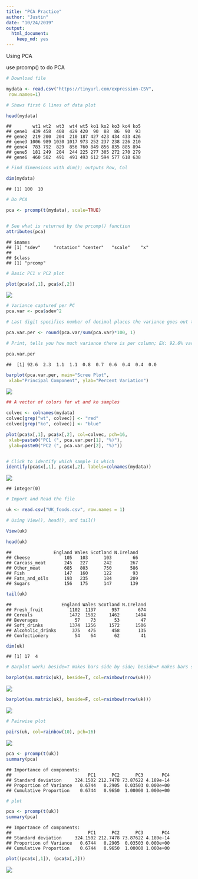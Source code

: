 ```yaml
---
title: "PCA Practice"
author: "Justin"
date: "10/24/2019"
output:
  html_document:
    keep_md: yes
---
```




Using PCA

use prcomp() to do PCA


```r
# Download file

mydata <- read.csv("https://tinyurl.com/expression-CSV",
 row.names=1)

# Shows first 6 lines of data plot

head(mydata)
```

```
##        wt1 wt2  wt3  wt4 wt5 ko1 ko2 ko3 ko4 ko5
## gene1  439 458  408  429 420  90  88  86  90  93
## gene2  219 200  204  210 187 427 423 434 433 426
## gene3 1006 989 1030 1017 973 252 237 238 226 210
## gene4  783 792  829  856 760 849 856 835 885 894
## gene5  181 249  204  244 225 277 305 272 270 279
## gene6  460 502  491  491 493 612 594 577 618 638
```

```r
# Find dimensions with dim(); outputs Row, Col

dim(mydata)
```

```
## [1] 100  10
```

```r
# Do PCA

pca <- prcomp(t(mydata), scale=TRUE) 


# See what is returned by the prcomp() function
attributes(pca) 
```

```
## $names
## [1] "sdev"     "rotation" "center"   "scale"    "x"       
## 
## $class
## [1] "prcomp"
```

```r
# Basic PC1 v PC2 plot

plot(pca$x[,1], pca$x[,2])
```

![](Class08_PCA_files/figure-html/unnamed-chunk-1-1.png)<!-- -->

```r
# Variance captured per PC
pca.var <- pca$sdev^2 

# Last digit specifies number of decimal places the variance goes out to

pca.var.per <- round(pca.var/sum(pca.var)*100, 1) 

# Print, tells you how much variance there is per column; EX: 92.6% variance in column 1, etc

pca.var.per
```

```
##  [1] 92.6  2.3  1.1  1.1  0.8  0.7  0.6  0.4  0.4  0.0
```

```r
barplot(pca.var.per, main="Scree Plot",
 xlab="Principal Component", ylab="Percent Variation")
```

![](Class08_PCA_files/figure-html/unnamed-chunk-1-2.png)<!-- -->

```r
## A vector of colors for wt and ko samples

colvec <- colnames(mydata)
colvec[grep("wt", colvec)] <- "red"
colvec[grep("ko", colvec)] <- "blue"

plot(pca$x[,1], pca$x[,2], col=colvec, pch=16,
 xlab=paste0("PC1 (", pca.var.per[1], "%)"),
 ylab=paste0("PC2 (", pca.var.per[2], "%)")) 


# Click to identify which sample is which
identify(pca$x[,1], pca$x[,2], labels=colnames(mydata)) 
```

![](Class08_PCA_files/figure-html/unnamed-chunk-1-3.png)<!-- -->

```
## integer(0)
```



```r
# Import and Read the file

uk <- read.csv("UK_foods.csv", row.names = 1)
```



```r
# Using View(), head(), and tail()

View(uk)

head(uk)
```

```
##                England Wales Scotland N.Ireland
## Cheese             105   103      103        66
## Carcass_meat       245   227      242       267
## Other_meat         685   803      750       586
## Fish               147   160      122        93
## Fats_and_oils      193   235      184       209
## Sugars             156   175      147       139
```

```r
tail(uk)
```

```
##                   England Wales Scotland N.Ireland
## Fresh_fruit          1102  1137      957       674
## Cereals              1472  1582     1462      1494
## Beverages              57    73       53        47
## Soft_drinks          1374  1256     1572      1506
## Alcoholic_drinks      375   475      458       135
## Confectionery          54    64       62        41
```

```r
dim(uk)
```

```
## [1] 17  4
```

```r
# Barplot work; beside=T makes bars side by side; beside=F makes bars stacked

barplot(as.matrix(uk), beside=T, col=rainbow(nrow(uk)))
```

![](Class08_PCA_files/figure-html/unnamed-chunk-3-1.png)<!-- -->

```r
barplot(as.matrix(uk), beside=F, col=rainbow(nrow(uk)))
```

![](Class08_PCA_files/figure-html/unnamed-chunk-3-2.png)<!-- -->

```r
# Pairwise plot

pairs(uk, col=rainbow(10), pch=16)
```

![](Class08_PCA_files/figure-html/unnamed-chunk-3-3.png)<!-- -->

```r
pca <- prcomp(t(uk))
summary(pca)
```

```
## Importance of components:
##                             PC1      PC2      PC3       PC4
## Standard deviation     324.1502 212.7478 73.87622 4.189e-14
## Proportion of Variance   0.6744   0.2905  0.03503 0.000e+00
## Cumulative Proportion    0.6744   0.9650  1.00000 1.000e+00
```


```r
# plot

pca <- prcomp(t(uk))
summary(pca)
```

```
## Importance of components:
##                             PC1      PC2      PC3       PC4
## Standard deviation     324.1502 212.7478 73.87622 4.189e-14
## Proportion of Variance   0.6744   0.2905  0.03503 0.000e+00
## Cumulative Proportion    0.6744   0.9650  1.00000 1.000e+00
```

```r
plot((pca$x[,1]), (pca$x[,2]))
```

![](Class08_PCA_files/figure-html/unnamed-chunk-4-1.png)<!-- -->


